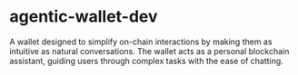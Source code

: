 # agentic-wallet-dev
A wallet designed to simplify on-chain interactions by making them as intuitive as natural conversations. The wallet acts as a personal blockchain assistant, guiding users through complex tasks with the ease of chatting.
